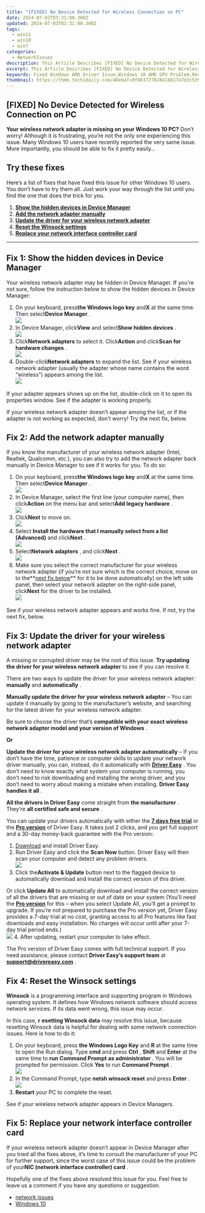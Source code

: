 ```yaml
---
title: "[FIXED] No Device Detected for Wireless Connection on PC"
date: 2024-07-02T03:31:00.308Z
updated: 2024-07-03T03:31:00.308Z
tags:
  - win11
  - win10
  - win7
categories:
  - NetworkIssues
description: This Article Describes [FIXED] No Device Detected for Wireless Connection on PC
excerpt: This Article Describes [FIXED] No Device Detected for Wireless Connection on PC
keywords: Fixed Windows AMD Driver Issue,Windows 10 AMD GPU Problem,Resolved AMD Graphics Card Error,Disabling Failed Attempts Detection in AMD,Fixing AMD Driver Crash on Windows 10,Troubleshoot AMD Drivers for Windows 10,Preventing AMD Crashes in Windows 10 Drivers
thumbnail: https://thmb.techidaily.com/48eb4fc0f083727828418817e7d3c53949a229ffb44504b07d25f967a878becd.png
---
```


## [FIXED] No Device Detected for Wireless Connection on PC

 **Your wireless network adapter is missing on your Windows 10 PC?** Don’t worry! Although it is frustrating, you’re not the only one experiencing this issue. Many Windows 10 users have recently reported the very same issue. More importantly, you should be able to fix it pretty easily…

## Try these fixes

 Here’s a list of fixes that have fixed this issue for other Windows 10 users. You don’t have to try them all. Just work your way through the list until you find the one that does the trick for you.

1. **[Show the hidden devices in Device Manager](#f1)**
2. **[Add the network adapter manually](#f2)**
3. **[Update the driver for your wireless network adapter](#f3)**
4. **[Reset the Winsock settings](#f4)**
5. **[Replace your network interface controller card](#f5)**

---

## Fix 1: Show the hidden devices in Device Manager

 Your wireless network adapter may be hidden in Device Manager. If you’re not sure, follow the instruction below to show the hidden devices in Device Manager:

1. On your keyboard, press**the Windows logo key** and**X** at the same time. Then select**Device Manager** .  
![](https://images.drivereasy.com/wp-content/uploads/2018/11/Snap595.png)
2. In Device Manager, click**View** and select**Show hidden devices** .  
![](https://images.drivereasy.com/wp-content/uploads/2018/11/Snap596.png)
3. Click**Network adapters** to select it. Click**Action** and click**Scan for hardware changes** .  
![](https://images.drivereasy.com/wp-content/uploads/2018/11/Snap597.png)
4. Double-click**Network adapters** to expand the list. See if your wireless network adapter (usually the adapter whose name contains the word “wireless”) appears among the list.  
![](https://images.drivereasy.com/wp-content/uploads/2018/11/Snap598.png)

 If your adapter appears shows up on the list, double-click on it to open its properties window. See if the adapter is working properly.

 If your wireless network adapter doesn’t appear among the list, or if the adapter is not working as expected, don’t worry! Try the next fix, below.

## Fix 2: Add the network adapter manually

 If you know the manufacturer of your wireless network adapter (Intel, Realtek, Qualcomm, etc.), you can also try to add the network adapter back manually in Device Manager to see if it works for you. To do so:

1. On your keyboard, press**the Windows logo key** and**X** at the same time. Then select**Device Manager** .  
![](https://images.drivereasy.com/wp-content/uploads/2018/11/Snap595.png)
2. In Device Manager, select the first line (your computer name), then click**Action** on the menu bar and select**Add legacy hardware** .  
![](https://www.drivereasy.com/wp-content/uploads/2024/06/image-61.png)
3. Click**Next** to move on.  
![](https://www.drivereasy.com/wp-content/uploads/2024/06/image-62.png)
4. Select **Install the hardware that I manually select from a list (Advanced)** and click**Next** .  
![](https://www.drivereasy.com/wp-content/uploads/2024/06/image-63.png)
5. Select**Network adapters** , and click**Next** .  
![](https://www.drivereasy.com/wp-content/uploads/2024/06/image-64.png)
6. Make sure you select the correct manufacturer for your wireless network adapter (if you’re not sure which is the correct choice, move on to the**[next fix below](#f3)** for it to be done automatically) on the left side panel, then select your network adapter on the right-side panel, click**Next** for the driver to be installed.  
![](https://www.drivereasy.com/wp-content/uploads/2024/06/image-65.png)

 See if your wireless network adapter appears and works fine. If not, try the next fix, below.

## Fix 3: Update the driver for your wireless network adapter

 A missing or corrupted driver may be the root of this issue.   **Try updating the driver for your wireless network adapter**  to see if you can resolve it.

 There are two ways to update the driver for your wireless network adapter: **manually**   and **automatically** .

**Manually update the driver for your wireless network adapter**   – You can update it manually by going to the manufacturer’s website, and searching for the latest driver for your wireless network adapter.

 Be sure to choose the driver that’s   **compatible with your exact wireless network adapter model and your version of Windows** .

**Or**

 **Update the driver for your wireless network adapter automatically**  – If you don’t have the time, patience or computer skills to update your network driver manually, you can, instead, do it automatically with **[Driver Easy](https://tools.techidaily.com/drivereasy/download/)**  . You don’t need to know exactly what system your computer is running, you don’t need to risk downloading and installing the wrong driver, and you don’t need to worry about making a mistake when installing. **Driver Easy handles it all** .

**All the drivers in Driver Easy** come straight from **the manufacturer** . They‘re **all** **certified safe and secure** .

 You can update your drivers automatically with either the [**7 days free trial**](https://tools.techidaily.com/drivereasy/download/) or the [**Pro version**](https://tools.techidaily.com/drivereasy/download/) of Driver Easy. It takes just 2 clicks, and you get full support and a 30-day money-back guarantee with the Pro version:

1. [Download](https://tools.techidaily.com/drivereasy/download/) and install Driver Easy.
2. Run Driver Easy and click the **Scan Now** button. Driver Easy will then scan your computer and detect any problem drivers.  
![](https://www.drivereasy.com/wp-content/uploads/2020/10/6_0_scan-now.jpg)
3. Click the**Activate & Update** button next to the flagged device to automatically download and install the correct version of this driver.  

 Or click **Update All** to automatically download and install the correct version of all the drivers that are missing or out of date on your system (You’ll need the **[Pro version](https://tools.techidaily.com/drivereasy/download/)**  for this – when you select Update All, you’ll get a prompt to upgrade. If you’re not prepared to purchase the Pro version yet, Driver Easy provides a 7-day trial at no cost, granting access to all Pro features like fast downloads and easy installation. No charges will occur until after your 7-day trial period ends.)  
![](https://www.drivereasy.com/wp-content/uploads/2019/05/Qualcomm-Atheros-QCA61x4A-Wireless-Network-Adapter.png)
4. After updating, restart your computer to take effect.

 The Pro version of Driver Easy comes with full technical support. If you need assistance, please contact **Driver Easy’s support team** at **[support@drivereasy.com](mailto:support@drivereasy.com)**  .

## Fix 4: Reset the Winsock settings

**Winsock**  is a programming interface and supporting program in Windows operating system. It defines how Windows network software should access network services. If its data went wrong, this issue may occur.

 In this case, **r** **esetting Winsock data** may resolve this issue, because resetting Winsock data is helpful for dealing with some network connection issues. Here is how to do it:

1. On your keyboard, press **the Windows Logo Key**   and **R**   at the same time to open the Run dialog. Type **cmd**   and press **Ctrl** , **Shift**   and **Enter**   at the same time to **run**  **Command Prompt**  **as administrator** . You will be prompted for permission. Click **Yes**  to run **Command Prompt** .  
![](https://images.drivereasy.com/wp-content/uploads/2018/11/Snap602.png)
2. In the Command Prompt, type **netsh winsock reset** and press **Enter** .  
![](https://images.drivereasy.com/wp-content/uploads/2018/11/Snap603.png)
3. **Restart**  your PC to complete the reset.

See if your wireless network adapter appears in Device Managers.

## Fix 5: Replace your network interface controller card

 If your wireless network adapter doesn’t appear in Device Manager after you tried all the fixes above, it’s time to consult the manufacturer of your PC for further support, since the worst case of this issue could be the problem of your**NIC (network interface controller) card** .

 Hopefully one of the fixes above resolved this issue for you. Feel free to leave us a comment if you have any questions or suggestion.

* [network issues](https://tools.techidaily.com/drivereasy/download/)
* [Windows 10](https://tools.techidaily.com/drivereasy/download/)

<ins class="adsbygoogle"
     style="display:block"
     data-ad-format="autorelaxed"
     data-ad-client="ca-pub-7571918770474297"
     data-ad-slot="1223367746"></ins>



<ins class="adsbygoogle"
     style="display:block"
     data-ad-client="ca-pub-7571918770474297"
     data-ad-slot="8358498916"
     data-ad-format="auto"
     data-full-width-responsive="true"></ins>


